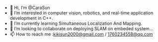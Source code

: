 - 👋 Hi, I’m @CaraSun
- 👀 I’m  interested in computer vision, robotics, and real-time application development in C++.
- 🌱 I’m currently learning Simultaneous Localization And Mapping.
- 💞️ I’m looking to collaborate on deploying SLAM on embeded system...
- 📫 How to reach me :kikisun2000@gmail.com / 1760234558@qq.com

<!---
CaraSun/CaraSun is a ✨ special ✨ repository because its `README.md` (this file) appears on your GitHub profile.
You can click the Preview link to take a look at your changes.
--->
